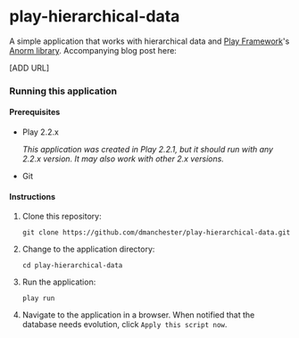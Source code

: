 play-hierarchical-data
======================

A simple application that works with hierarchical data and [Play Framework](http://www.playframework.com/)'s [Anorm library](http://www.playframework.com/documentation/2.2.x/ScalaAnorm). Accompanying blog post here:

[ADD URL]

### Running this application

#### Prerequisites

* Play 2.2.x

  *This application was created in Play 2.2.1, but it should run with any 2.2.x version. It may also work with other 2.x versions.*

* Git

#### Instructions

1. Clone this repository:

    ```
    git clone https://github.com/dmanchester/play-hierarchical-data.git
    ```

2. Change to the application directory:

    ```
    cd play-hierarchical-data
    ```

3. Run the application:

    ```
    play run
    ```

4. Navigate to the application in a browser. When notified that the database needs evolution, click `Apply this script now`.
